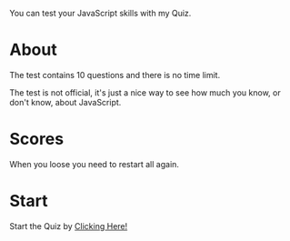 You can test your JavaScript skills with my Quiz.
<h1>About</h1>
The test contains 10 questions and there is no time limit. 
<p></p>
The test is not official, it's just a nice way to see how much you know, or don't know, about JavaScript.
<h1>Scores</h1>
When you loose you need to restart all again.
<h1>Start</h1>
Start the Quiz by <a href="https://js-quiz.bledg.repl.co/73826.html">Clicking Here!</a>
